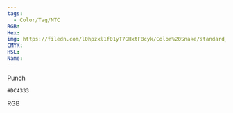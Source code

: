 ```yaml
---
tags:
  - Color/Tag/NTC
RGB:
Hex:
img: https://filedn.com/l0hpzxl1f01yT7GHxtF8cyk/Color%20Snake/standard_csv_to_svg/DC4333.svg
CMYK:
HSL:
Name:
---
```

Punch
```palette
#DC4333
```
RGB
